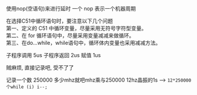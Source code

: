 使用nop(空语句)来进行延时
一个 nop 表示一个机器周期

在选择C51中循环语句时，要注意以下几个问题  
第一、定义的 C51 中循环变量，尽量采用无符号字符型变量。  
第二、在 for 循环语句中，尽量采用变量减减来做循环。  
第三、在do…while，while语句中，循环体内变量也采用减减方法。

子程序调用 5us
子程序返回 2us
赋值 1us

贼麻烦, 直接记录吧, 受不了了

记录一个数 250000
多少mhz就吧mhz乘与250000
12hz晶振的1s --> ``12*250000个while (i) i--;``
